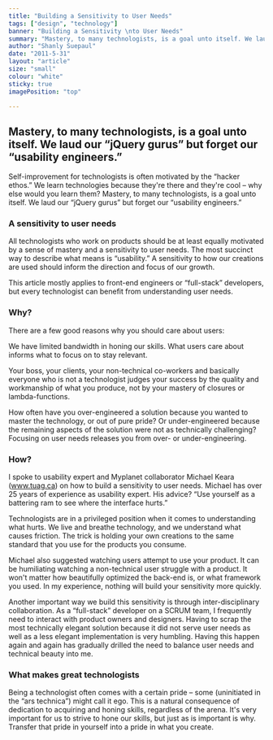 ```yaml
---
title: "Building a Sensitivity to User Needs"
tags: ["design", "technology"]
banner: "Building a Sensitivity \nto User Needs"
summary: "Mastery, to many technologists, is a goal unto itself. We laud our jQuery gurus but forget our usability engineers."
author: "Shanly Suepaul"
date: "2011-5-31"
layout: "article"
size: "small"
colour: "white"
sticky: true
imagePosition: "top"

---
```


## Mastery, to many technologists, is a goal unto itself. We laud our “jQuery gurus” but forget our “usability engineers.” 

Self-improvement for technologists is often motivated by the “hacker ethos.” We learn technologies because they're there and they're cool – why else would you learn them? Mastery, to many technologists, is a goal unto itself. We laud our “jQuery gurus” but forget our “usability engineers.”

### A sensitivity to user needs

All technologists who work on products should be at least equally motivated by a sense of mastery and a sensitivity to user needs. The most succinct way to describe what means is “usability.” A sensitivity to how our creations are used should inform the direction and focus of our growth.

This article mostly applies to front-end engineers or “full-stack” developers, but every technologist can benefit from understanding user needs.

### Why?

There are a few good reasons why you should care about users:

We have limited bandwidth in honing our skills. What users care about informs what to focus on to stay relevant.

Your boss, your clients, your non-technical co-workers and basically everyone who is not a technologist judges your success by the quality and workmanship of what you produce, not by your mastery of closures or lambda-functions.

How often have you over-engineered a solution because you wanted to master the technology, or out of pure pride? Or under-engineered because the remaining aspects of the solution were not as technically challenging? Focusing on user needs releases you from over- or under-engineering.

### How?

I spoke to usability expert and Myplanet collaborator Michael Keara (www.tuag.ca) on how to build a sensitivity to user needs. Michael has over 25 years of experience as usability expert. His advice? “Use yourself as a battering ram to see where the interface hurts.”

Technologists are in a privileged position when it comes to understanding what hurts. We live and breathe technology, and we understand what causes friction. The trick is holding your own creations to the same standard that you use for the products you consume.

Michael also suggested watching users attempt to use your product. It can be humiliating watching a non-technical user struggle with a product. It won't matter how beautifully optimized the back-end is, or what framework you used. In my experience, nothing will build your sensitivity more quickly.

Another important way we build this sensitivity is through inter-disciplinary collaboration. As a “full-stack” developer on a SCRUM team, I frequently need to interact with product owners and designers. Having to scrap the most technically elegant solution because it did not serve user needs as well as a less elegant implementation is very humbling. Having this happen again and again has gradually drilled the need to balance user needs and technical beauty into me.

### What makes great technologists

Being a technologist often comes with a certain pride – some (uninitiated in the “ars technica”) might call it ego. This is a natural consequence of dedication to acquiring and honing skills, regardless of the arena. It's very important for us to strive to hone our skills, but just as is important is why. Transfer that pride in yourself into a pride in what you create.